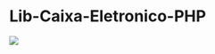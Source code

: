 # Lib-Caixa-Eletronico-PHP

<img src="https://github.com/lucasbdourado/Lib-Caixa-Eletronico-PHP/assets/44330434/a383a3e6-724b-4eff-8b6b-49fb2eecf253">
